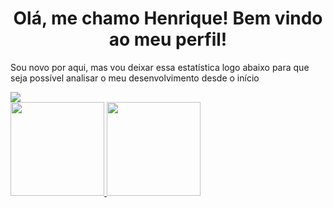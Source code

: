 <h1 align="center"> Olá, me chamo Henrique! Bem vindo ao meu perfil! </h1>

<p align="center" Atualmente estou estudando Administração na Universidade de São Paulo
Estou aprendendo python, tendo apenas uma pequena base como bagagem 
Procuro auxiliar com o que eu puder com base no que eu aprender em meus estudos, e da mesma forma, busco aprender e receber ajuda neles 
Posso dar auxilio também em algumas questões envolvendo outras linguagens, como HTML e CSS ou então com SQL
Para entrar em contato comigo pode me chamar pelo Discord! Se quiser jogar alguma coisa também, estou sempre disponível/p>

<p>Sou novo por aqui, mas vou deixar essa estatística logo abaixo para que seja possível analisar o meu desenvolvimento desde o início </p>

<a href="https://tenor.com/pt-BR/view/cat-grin-smile-smirk-awkward-gif-22382508">
<img src="cat-grin.gif">
</a>

<div>
<a href="https://github.com/Osodnil">
<img height="150em" src="https://github-readme-stats.vercel.app/api/top-langs/?username=Osodnil&layout=compact&langs_count=7&theme=dracula"/>
<img height="150em" src="https://github-readme-stats.vercel.app/api?username=Osodnil&show_icons=true&theme=dracula&include_all_commits=true&count_private=true"/>
</div>
